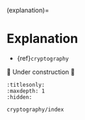 (explanation)=
# Explanation

- {ref}`cryptography`

🚧 Under construction 🚧

```{toctree}
:titlesonly:
:maxdepth: 1
:hidden:

cryptography/index
```